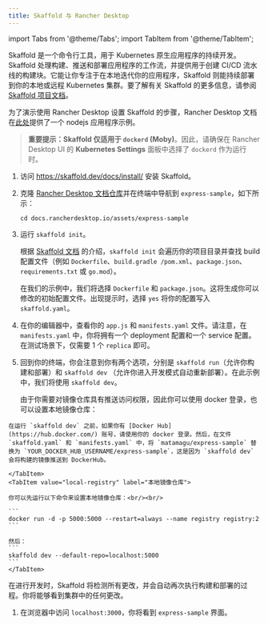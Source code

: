 ```yaml
---
title: Skaffold 与 Rancher Desktop
---
```


import Tabs from '@theme/Tabs';
import TabItem from '@theme/TabItem';

Skaffold 是一个命令行工具，用于 Kubernetes 原生应用程序的持续开发。Skaffold 处理构建、推送和部署应用程序的工作流，并提供用于创建 CI/CD 流水线的构建块。它能让你专注于在本地迭代你的应用程序，Skaffold 则能持续部署到你的本地或远程 Kubernetes 集群。要了解有关 Skaffold 的更多信息，请参阅 [Skaffold 项目文档](https://skaffold.dev/docs/)。

为了演示使用 Rancher Desktop 设置 Skaffold 的步骤，Rancher Desktop 文档在[此处](https://github.com/rancher-sandbox/docs.rancherdesktop.io/tree/main/assets/express-sample)提供了一个 nodejs 应用程序示例。

> **重要提示：Skaffold 仅适用于 `dockerd` (Moby)**。因此，请确保在 Rancher Desktop UI 的 **Kubernetes Settings** 面板中选择了 `dockerd` 作为运行时。

1. 访问 https://skaffold.dev/docs/install/ 安装 Skaffold。

1. 克隆 [Rancher Desktop 文档仓库](https://github.com/rancher-sandbox/docs.rancherdesktop.io.git)并在终端中导航到 `express-sample`，如下所示：
   ```
   cd docs.rancherdesktop.io/assets/express-sample
   ```

1. 运行 `skaffold init`。

   根据 [Skaffold 文档](https://skaffold.dev/docs/pipeline-stages/init/#build-config-initialization) 的介绍，`skaffold init` 会遍历你的项目目录并查找 build 配置文件（例如 `Dockerfile`、`build.gradle /pom.xml`、`package.json`、`requirements.txt` 或 `go.mod`）。

   在我们的示例中，我们将选择 `Dockerfile` 和 `package.json`。这将生成你可以修改的初始配置文件。出现提示时，选择 `yes` 将你的配置写入 `skaffold.yaml`。

1. 在你的编辑器中，查看你的 `app.js` 和 `manifests.yaml` 文件。请注意，在 `manifests.yaml` 中，你将拥有一个 deployment 配置和一个 service 配置。在测试场景下，仅需要 1 个 `replica` 即可。

1. 回到你的终端，你会注意到你有两个选项，分别是 `skaffold run`（允许你构建和部署）和 `skaffold dev` （允许你进入开发模式自动重新部署）。在此示例中，我们将使用 `skaffold dev`。

   由于你需要对镜像仓库具有推送访问权限，因此你可以使用 docker 登录，也可以设置本地镜像仓库：

  <Tabs>
    <TabItem value="docker-hub" label="Docker Hub" default>

    在运行 `skaffold dev` 之前，如果你有 [Docker Hub](https://hub.docker.com/) 账号，请使用你的 docker 登录。然后，在文件 `skaffold.yaml` 和 `manifests.yaml` 中，将 `matamagu/express-sample` 替换为 `YOUR_DOCKER_HUB_USERNAME/express-sample`，这是因为 `skaffold dev` 会将构建的镜像推送到 DockerHub。

    </TabItem>  
    <TabItem value="local-registry" label="本地镜像仓库">

    你可以先运行以下命令来设置本地镜像仓库：<br/><br/>  

    ```
    docker run -d -p 5000:5000 --restart=always --name registry registry:2
    ```

    然后：
    ```
    skaffold dev --default-repo=localhost:5000
    ```
    </TabItem>
  </Tabs>

  在进行开发时，Skaffold 将检测所有更改，并会自动再次执行构建和部署的过程。你将能够看到集群中的任何更改。

1. 在浏览器中访问 `localhost:3000`，你将看到 `express-sample` 界面。

